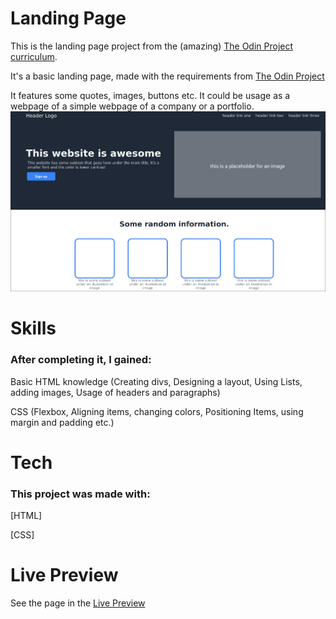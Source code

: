 # Landing Page
This is the landing page project from the (amazing) [The Odin Project curriculum](https://www.theodinproject.com/).

It's a basic landing page, made with the requirements from [The Odin Project](https://www.theodinproject.com/lessons/foundations-landing-page)

It features some quotes, images, buttons etc.
It could be usage as a webpage of a simple webpage of a company or a portfolio.
![Screenshot](images/landing-page.png)
# Skills
### After completing it, I gained:
Basic HTML knowledge (Creating divs, Designing a layout, Using Lists, adding images, Usage of headers and paragraphs)

CSS (Flexbox, Aligning items, changing colors, Positioning Items, using margin and padding etc.)
# Tech
### This project was made with:
[HTML]

[CSS]
# Live Preview
See the page in the [Live Preview](https://pawys.github.io/landing-page/)


